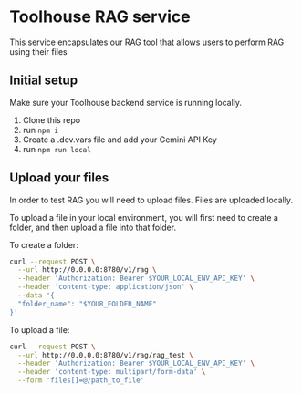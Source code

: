 # Toolhouse RAG service

This service encapsulates our RAG tool that allows users to perform RAG using their files

## Initial setup

Make sure your Toolhouse backend service is running locally.

1. Clone this repo
2. run `npm i`
3. Create a .dev.vars file and add your Gemini API Key
4. run `npm run local`

## Upload your files

In order to test RAG you will need to upload files. Files are uploaded locally.

To upload a file in your local environment, you will first need to create a folder, and then upload a file into that folder.

To create a folder:

```bash
curl --request POST \
  --url http://0.0.0.0:8780/v1/rag \
  --header 'Authorization: Bearer $YOUR_LOCAL_ENV_API_KEY' \
  --header 'content-type: application/json' \
  --data '{
  "folder_name": "$YOUR_FOLDER_NAME"
}'
```

To upload a file:

```bash
curl --request POST \
  --url http://0.0.0.0:8780/v1/rag/rag_test \
  --header 'Authorization: Bearer $YOUR_LOCAL_ENV_API_KEY' \
  --header 'content-type: multipart/form-data' \
  --form 'files[]=@/path_to_file'
```